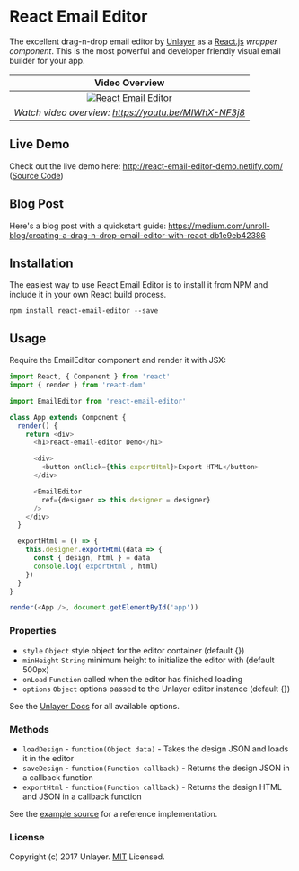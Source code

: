 # React Email Editor

The excellent drag-n-drop email editor by [Unlayer](https://unlayer.com) as a [React.js](http://facebook.github.io/react) *wrapper component*. This is the most powerful and developer friendly visual email builder for your app.

Video Overview |
:---: |
[![React Email Editor](https://s3.amazonaws.com/unroll-assets/unrollyoutube.png)](https://www.youtube.com/watch?v=MIWhX-NF3j8) |
*Watch video overview: https://youtu.be/MIWhX-NF3j8* |


## Live Demo

Check out the live demo here: http://react-email-editor-demo.netlify.com/ ([Source Code](https://github.com/unlayer/react-email-editor/blob/master/demo/src/index.js))

## Blog Post

Here's a blog post with a quickstart guide: https://medium.com/unroll-blog/creating-a-drag-n-drop-email-editor-with-react-db1e9eb42386

## Installation

The easiest way to use React Email Editor is to install it from NPM and include it in your own React build process.

```
npm install react-email-editor --save
```

## Usage

Require the EmailEditor component and render it with JSX:

```javascript
import React, { Component } from 'react'
import { render } from 'react-dom'

import EmailEditor from 'react-email-editor'

class App extends Component {
  render() {
    return <div>
      <h1>react-email-editor Demo</h1>

      <div>
        <button onClick={this.exportHtml}>Export HTML</button>
      </div>

      <EmailEditor
        ref={designer => this.designer = designer}
      />
    </div>
  }

  exportHtml = () => {
    this.designer.exportHtml(data => {
      const { design, html } = data
      console.log('exportHtml', html)
    })
  }
}

render(<App />, document.getElementById('app'))
```

### Properties

* `style` `Object` style object for the editor container (default {})
* `minHeight` `String` minimum height to initialize the editor with (default 500px)
* `onLoad` `Function` called when the editor has finished loading
* `options` `Object` options passed to the Unlayer editor instance (default {})

See the [Unlayer Docs](https://docs.unlayer.com/getting-started/) for all available options.

### Methods

* `loadDesign` - `function(Object data)` - Takes the design JSON and loads it in the editor
* `saveDesign` - `function(Function callback)` - Returns the design JSON in a callback function
* `exportHtml` - `function(Function callback)` - Returns the design HTML and JSON in a callback function

See the [example source](https://github.com/unlayer/react-email-editor/blob/master/demo/src/index.js) for a reference implementation.

### License

Copyright (c) 2017 Unlayer. [MIT](LICENSE) Licensed.
